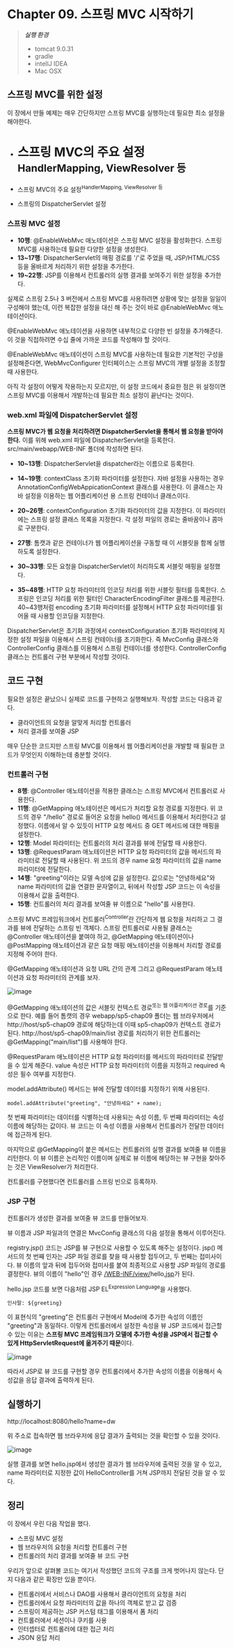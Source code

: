 # Chapter 09. 스프링 MVC 시작하기

> ***실행 환경***
>
> - tomcat 9.0.31
> - gradle
> - intellJ IDEA
> - Mac OSX



## 스프링 MVC를 위한 설정

이 장에서 만들 예제는 매우 간단하지만 스프링 MVC를 실행하는데 필요한 최소 설정을 해야한다.

- 스프링 MVC의 주요 설정<sup>HandlerMapping, ViewResolver 등</sup>
  =======

- 스프링 MVC의 주요 설정<sup>HandlerMapping, ViewResolver 등</sup>

- 스프링의 DispatcherServlet 설정



### 스프링 MVC 설정

<script src="https://gist.github.com/26186057661b0095fcc6f3a41f0bf9ea.js"></script>

- **10행**: @EnableWebMvc 애노테이션은 스프링  MVC 설정을 활성화한다. 스프링 MVC를 사용하는데 필요한 다양한 설정을 생성한다.
- **13~17행**: DispatcherServlet의 매핑 경로를 '/'로 주었을 때, JSP/HTML/CSS 등을 올바르게 처리하기 위한 설정을 추가한다.
- **19~22행**: JSP를 이용해서 컨트롤러의 실행 결과를 보여주기 위한 설정을 추가한다.

실제로 스프링 2.5나 3 버전에서 스프링 MVC를 사용하려면 상황에 맞는 설정을 일일이 구성해야 했는데, 이런 복잡한 설정을
대신 해 주는 것이 바로 @EnableWebMvc 애노테이션이다.

@EnableWebMvc 애노테이션을 사용하면 내부적으로 다양한 빈 설정을 추가해준다. 이 것을 직접하려면 수십 줄에 가까운 코드를 작성해야 할 것이다.			

@EnableWebMvc 애노테이션이 스프링 MVC를 사용하는데 필요한 기본적인 구성을 설정해준다면, WebMvcConfigurer 인터페이스는 스프링 MVC의 개별 설정을 조정할 때 사용한다. 

아직 각 설정이 어떻게 작용하는지 모르지만, 이 설정 코드에서 중요한 점은 위 설정이면 스프링 MVC를 이용해서 개발하는데 필요한 최소 설정이 끝난다는 것이다.



### web.xml 파일에 DispatcherServlet 설정

**스프링 MVC가 웹 요청을 처리하려면 DispatcherServlet을 통해서 웹 요청을 받아야 한다.** 이를 위해 web.xml 파일에 DispatcherServlet을 등록한다. src/main/webapp/WEB-INF 폴더에 작성하면 된다.

<script src="https://gist.github.com/MoochiPark/2e53bd0bac233bf64d13435db5ea91b2.js"></script>

- **10~13행**: DispatcherServlet을 dispatcher라는 이름으로 등록한다.

- **14~19행**: contextClass 초기화 파라미터를 설정한다. 자바 설정을 사용하는 경우 AnnotationConfigWebAppicationContext 클래스를 사용한다. 이 클래스는 자바 설정을 이용하는 웹 어플리케이션 용 스프링 컨테이너 클래스이다.
- **20~26행**: contextConfiguration 초기화 파라미터의 값을 지정한다. 이 파라미터에는 스프링 설정 클래스 목록을 지정한다. 각 설정 파일의 경로는 줄바꿈이나 콤마로 구분한다.
- **27행**: 톰캣과 같은 컨테이너가 웹 어플리케이션을 구동할 때 이 서블릿을 함께 실행하도록 설정한다.
- **30~33행**: 모든 요청을 DispatcherServlet이 처리하도록 서블릿 매핑을 설정했다.
- **35~48행**: HTTP 요청 파라미터의 인코딩 처리를 위한 서블릿 필터를 등록한다. 스프링은 인코딩 처리를 위한 필터인 CharacterEncodingFilter 클래스를 제공한다. 40~43행처럼 encoding 초기화 파라미터를 설정해서 HTTP 요청 파라미터를 읽어올 때 사용할 인코딩을 지정한다. 



DispatcherServlet은 초기화 과정에서 contextConfiguration 초기화 파라미터에 지정한 설정 파일을 이용해서 스프링 컨테이너를 초기화한다. 즉 MvcConfig 클래스와 ControllerConfig 클래스를 이용해서 스프링 컨테이너를 생성한다.
ControllerConfig 클래스는 컨트롤러 구현 부분에서 작성할 것이다.



## 코드 구현

필요한 설정은 끝났으니 실제로 코드를 구현하고 실행해보자. 작성할 코드는 다음과 같다.

- 클라이언트의 요청을 알맞게 처리할 컨트롤러
- 처리 결과를 보여줄 JSP



매우 단순한 코드지만 스프링 MVC를 이용해서 웹 어플리케이션을 개발할 때 필요한 코드가 무엇인지 이해하는데 충분할 것이다.



### 컨트롤러 구현

<script src="https://gist.github.com/a3a27ef867f19a95d168686ac60b0497.js"></script>

- **8행**: @Controller 애노테이션을 적용한 클래스는 스프링 MVC에서 컨트롤러로 사용한다.
- **11행**: @GetMapping 애노테이션은 메서드가 처리할 요청 경로를 지정한다. 위 코드의 경우 "/hello" 경로로 들어온 요청을 hello() 메서드를 이용해서 처리한다고 설정했다. 이름에서 알 수 있듯이 HTTP 요청 메서드 중 GET 메서드에 대한 매핑을 설정한다.
- **12행**: Model 파라미터는 컨트롤러의 처리 결과를 뷰에 전달할 때 사용한다.
- **13행**: @RequestParam 애노테이션은 HTTP 요청 파라미터의 값을 메서드의 파라미터로 전달할 때 사용된다.
  위 코드의 경우 name 요청 파라미터의 값을 name 파라미터에 전달한다.
- **14행**: "greeting"이라는 모델 속성에 값을 설정한다. 값으로는 "안녕하세요"와 name 파라미터의 값을 연결한 문자열이고,
  뒤에서 작성할 JSP 코드는 이 속성을 이용해서 값을 출력한다.
- **15행**: 컨트롤러의 처리 결과를 보여줄 뷰 이름으로 "hello"를 사용한다.



스프링 MVC 프레임워크에서 컨트롤러<sup>Controller</sup>란 간단하게 웹 요청을 처리하고 그 결과를 뷰에 전달하는 스프링 빈 객체다.
스프링 컨트롤러로 사용될 클래스는 @Controller 애노테이션을 붙여야 하고, @GetMapping 애노테이션이나 @PostMapping 애노테이션과 같은 요청 매핑 애노테이션을 이용해서 처리할 경로를 지정해 주어야 한다.



@GetMapping 애노테이션과 요청 URL 간의 관계 그리고 @RequestParam 애노테이션과 요청 파라미터의 관계를 보자.

![image](https://user-images.githubusercontent.com/43429667/76303390-fd5d7180-6304-11ea-94aa-cc1031ab8826.png)

@GetMapping 애노테이션의 값은 서블릿 컨텍스트 경로<sup>또는 웹 어플리케이션 경로</sup>를 기준으로 한다. 예를 들어 톰캣의 경우
webapp/sp5-chap09 폴더는 웹 브라우저에서 http://host/sp5-chap09 경로에 해당하는데 이때 sp5-chap09가
컨텍스트 경로가 된다. http://host/sp5-chap09/main/list 경로를 처리하기 위한 컨트롤러는 @GetMapping("main/list")를 사용해야 한다. 

@RequestParam 애노테이션은 HTTP 요청 파라미터를 메서드의 파라미터로 전달받을 수 있게 해준다. value 속성은 HTTP 요청 파라미터의 이름을 지정하고 required 속성은 필수 여부를 지정한다.

model.addAttribute() 메서드는 뷰에 전달할 데이터를 지정하기 위해 사용된다. 

`model.addAttribute("greeting", "안녕하세요" + name);`

첫 번째 파라미터는 데이터를 식별하는데 사용되는 속성 이름, 두 번째 파라미터는 속성 이름에 해당하는 값이다.
뷰 코드는 이 속성 이름을 사용해서 컨트롤러가 전달한 데이터에 접근하게 된다.

마지막으로 @GetMapping이 붙은 메서드는 컨트롤러의 실행 결과를 보여줄 뷰 이름을 리턴한다.
이 뷰 이름은 논리적인 이름이며 실제로 뷰 이름에 해당하는 뷰 구현을 찾아주는 것은 ViewResolver가 처리한다.

컨트롤러를 구현했다면 컨트롤러를 스프링 빈으로 등록하자. 

<script src="https://gist.github.com/eebf54b208b67d04bb48d61c8551eb91.js"></script>



### JSP 구현

컨트롤러가 생성한 결과를 보여줄 뷰 코드를 만들어보자. 

<script src="https://gist.github.com/d97e280e526f0c8df91a0abf79e5b5a3.js"></script>

뷰 이름과 JSP 파일과의 연결은 MvcConfig 클래스의 다음 설정을 통해서 이루어진다.

<script src="https://gist.github.com/2df1f0f9a8f5c4da3384cb10f84eddc1.js"></script>

registry.jsp() 코드는 JSP를 뷰 구현으로 사용할 수 있도록 해주는 설정이다. jsp() 메서드의 첫 번째 인자는 JSP 파일 경로를 찾을 때 사용할 접두어고, 두 번째는 접미사이다. 뷰 이름의 앞과 뒤에 접두어와 접미사를 붙여 최종적으로 사용할 JSP 파일의 경로를 결정한다. 뷰의 이름이 "hello"인 경우 <u>/WEB-INF/view/</u>hello<u>.jsp</u>가 된다.

hello.jsp 코드를 보면 다음처럼 JSP EL<sup>Expression Language</sup>을 사용했다.

`인사말: ${greeting}`

이 표현식의 "greeting"은 컨트롤러 구현에서 Model에 추가한 속성의 이름인 "greeting"과 동일하다. 이렇게 컨트롤러에서 
설정한 속성을 뷰 JSP 코드에서 접근할 수 있는 이유는 **스프링 MVC 프레임워크가 모델에 추가한 속성을 JSP에서 접근할 수  
있게 HttpServletRequest에 옮겨주기 때문**이다.

![image](https://user-images.githubusercontent.com/43429667/76305931-60510780-6309-11ea-9408-ae6c28eab107.png)

따라서 JSP로 뷰 코드를 구현할 경우 컨트롤러에서 추가한 속성의 이름을 이용해서 속성값을 응답 결과에 출력하게 된다.



## 실행하기

http://localhost:8080/hello?name=dw

위 주소로 접속하면 웹 브라우저에 응답 결과가 출력되는 것을 확인할 수 있을 것이다.

![image](https://user-images.githubusercontent.com/43429667/76309456-26cfca80-6310-11ea-9924-8b37c7745720.png)

실행 결과를 보면 hello.jsp에서 생성한 결과가 웹 브라우저에 출력된 것을 알 수 있고, name 파라미터로 지정한 값이 HelloController를 거쳐 JSP까지 전달된 것을 알 수 있다.





## 정리

이 장에서 우린 다음 작업을 했다.

- 스프링 MVC 설정
- 웹 브라우저의 요청을 처리할 컨트롤러 구현
- 컨트롤러의 처리 결과를 보여줄 뷰 코드 구현



우리가 앞으로 살펴볼 코드는 여기서 작성했던 코드의 구조를 크게 벗어나지 않는다. 단지 다음과 같은 확장만 있을 뿐이다.

- 컨트롤러에서 서비스나 DAO를 사용해서 클라이언트의 요청을 처리
- 컨트롤러에서 요청 파라미터의 값을 하나의 객체로 받고 값 검증
- 스프링이 제공하는 JSP 커스텀 태그를 이용해서 폼 처리
- 컨트롤러에서 세션이나 쿠키를 사용
- 인터셉터로 컨트롤러에 대한 접근 처리
- JSON 응답 처리

